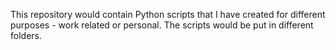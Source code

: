 This repository would contain Python scripts that I have created for different purposes - work related or personal. The scripts would be put in different folders.